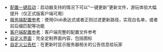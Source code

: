 + [配置一键启动](FollowingStart.md)：启动器支持的情况下可以“一键更新”更新文件，游玩体验大幅提升（仅正式版客户端可用）
+ [服务端配置参考](ServerConfigurationReference.md)：使用Glob表达式或者正则过滤更新路径，实现白名单，或者前后缀匹配等功能
+ [客户端配置参考](ClientConfigurationReference.md)：客户端完整的配置文件参考
+ [自定义界面](CustomizeInterface.md)：完全定制界面内容，包括图标
+ [自定义公告栏](Announcement.md)：在更新时显示服务器相关的公告信息给玩家